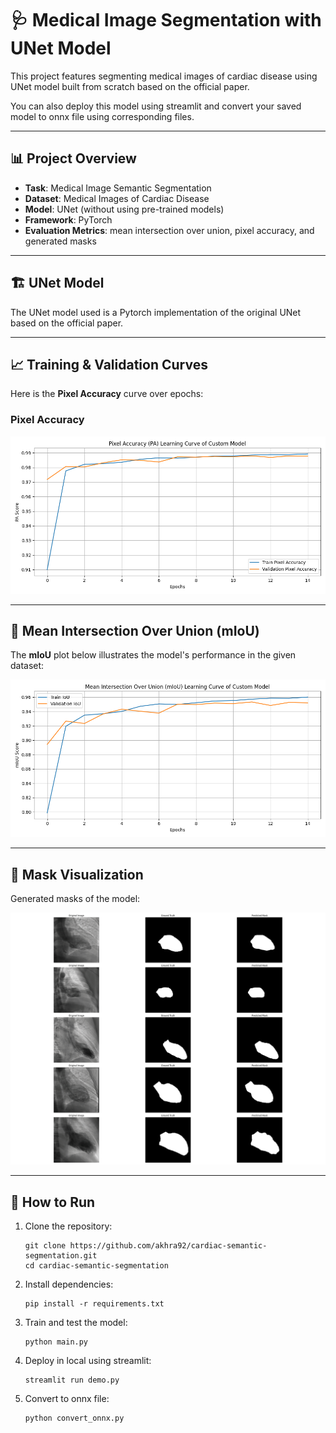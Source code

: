 # 🩺 Medical Image Segmentation with UNet Model

This project features segmenting medical images of cardiac disease using UNet model built from scratch based on the official paper.

You can also deploy this model using streamlit and convert your saved model to onnx file using corresponding files.

---

## 📊 Project Overview

- **Task**: Medical Image Semantic Segmentation
- **Dataset**: Medical Images of Cardiac Disease
- **Model**: UNet (without using pre-trained models)
- **Framework**: PyTorch
- **Evaluation Metrics**: mean intersection over union, pixel accuracy, and generated masks

---

## 🏗️ UNet Model

The UNet model used is a Pytorch implementation of the original UNet based on the official paper.

---

## 📈 Training & Validation Curves

Here is the **Pixel Accuracy** curve over epochs:

### Pixel Accuracy
![PA](plots/custom_pa_curve.png)

---

## 🧮 Mean Intersection Over Union (mIoU)

The **mIoU** plot below illustrates the model's performance in the given dataset:

![mIoU](plots/custom_iou_curve.png)

---

## 🧠 Mask Visualization

Generated masks of the model:

![Masks](inference_results/custom_inference_visualization.png)

---


## 🚀 How to Run

1. Clone the repository:
   
   ```
   git clone https://github.com/akhra92/cardiac-semantic-segmentation.git
   cd cardiac-semantic-segmentation
   ```

3. Install dependencies:

   ```
   pip install -r requirements.txt
   ```
   
4. Train and test the model:

   ```
   python main.py
   ```

5. Deploy in local using streamlit:
   
   ```
   streamlit run demo.py
   ```

6. Convert to onnx file:
   
   ```
   python convert_onnx.py
   ```



